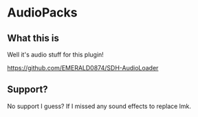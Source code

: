 # AudioPacks

## What this is

Well it's audio stuff for this plugin!

https://github.com/EMERALD0874/SDH-AudioLoader

## Support?

No support I guess? If I missed any sound effects to replace lmk.
